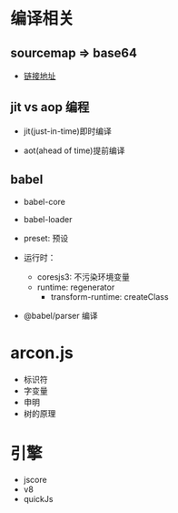 # 编译相关

## sourcemap => base64

- [链接地址](https://cloud.tencent.com/developer/article/1883123)


## jit vs aop 编程

- jit(just-in-time)即时编译

- aot(ahead of time)提前编译

## babel

- babel-core
- babel-loader
- preset: 预设

- 运行时：
  - coresjs3: 不污染环境变量
  - runtime: regenerator
    - transform-runtime: createClass

- @babel/parser 编译



# arcon.js

- 标识符
- 字变量
- 申明
- 树的原理

# 引擎

- jscore 
- v8
- quickJs